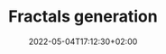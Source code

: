 ---
title: "Fractals generation"
weight: 10
date: 2022-05-04T17:12:30+02:00
draft: false
categories: ["Application"]
image: "/images/fractals.jpg"
technology1: "Java"
technology2: "Bash"
technology3: ""
technology4: ""
technologyImage: "/images/app.jpg"
summary: "Created an application that generates fractals"

context: ""
contextParagraph: ""

p1: "Beginning"
p1Text: "To begin with, we had to code the mathematic formulas in Java. It was not the hardest thing to do except the few design patterns we had to  use, just like an iterator for example. The biggest issue we bad was with Sierpinspki fractals as we needed to use Recursivity, but Aymeric made it out for us. On my side, I was coding the complex points and their representation in plans, as this is what we used to represent the fractals."
p2: "Creating the images"
p2Text: "To generate the fractals, we logically needed to create graphic representation for them. We made classes that would do this for us, using a few adaptors as well as a builder to do that. After launching the program, we would get an image saved at the root of this one, with the name we gave it."
p3: "Final Result"
p3Text: "We had two ways of creating the image : You could either use a test class which we had, or use bash programs made for each fractal. You could choose the colors the fractal would have, the zoom, the size of the image and so many parameters which made every new picture wonderful. It was a very hard project, with it's ups and down (me being sick and had fever for the whole week was one of those haha) but hey we made it, and that's what matters."
---